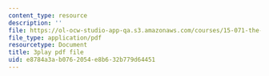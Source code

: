 ```yaml
---
content_type: resource
description: ''
file: https://ol-ocw-studio-app-qa.s3.amazonaws.com/courses/15-071-the-analytics-edge-spring-2017/e8784a3ab0762054e8b632b779d64451_BKsi-Khu7Bs.pdf
file_type: application/pdf
resourcetype: Document
title: 3play pdf file
uid: e8784a3a-b076-2054-e8b6-32b779d64451
---
```

